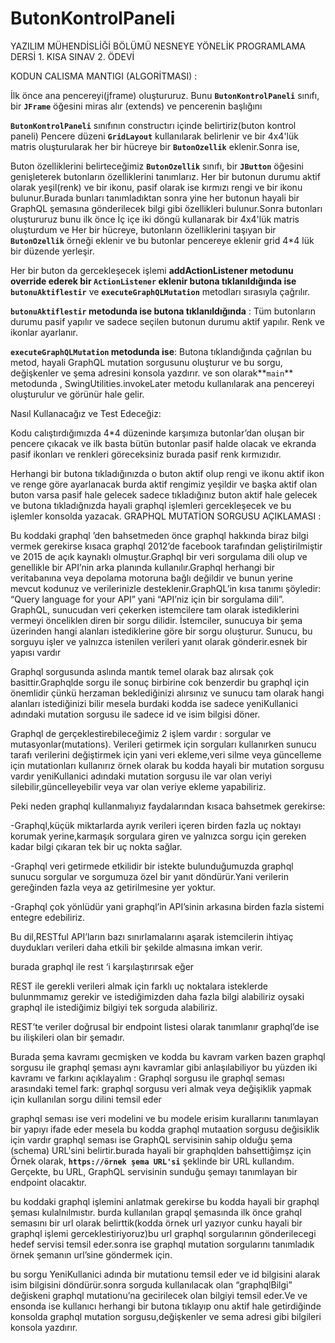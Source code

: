 # ButonKontrolPaneli
YAZILIM MÜHENDİSLİĞİ BÖLÜMÜ NESNEYE YÖNELİK PROGRAMLAMA DERSİ 1. KISA  SINAV 2. ÖDEVİ

KODUN CALISMA MANTIGI (ALGORİTMASI) :

İlk önce ana pencereyi(jframe) oluştururuz. Bunu **`ButonKontrolPaneli`** sınıfı, bir **`JFrame`** öğesini miras alır (extends) ve pencerenin başlığını

**`ButonKontrolPaneli`**  sınıfının constructırı içinde belirtiriz(buton kontrol paneli) Pencere düzeni **`GridLayout`** kullanılarak belirlenir ve bir 4x4'lük matris oluşturularak her bir hücreye bir **`ButonOzellik`** eklenir.Sonra ise,

Buton özelliklerini belirteceğimiz **`ButonOzellik`** sınıfı, bir **`JButton`** öğesini genişleterek butonların özelliklerini tanımlarız. Her bir butonun durumu aktif olarak yeşil(renk) ve bir ikonu, pasif olarak ise kırmızı rengi ve bir ikonu bulunur.Burada bunları tanımladıktan sonra  yine her butonun hayali bir GraphQL şemasına gönderilecek bilgi gibi özellikleri bulunur.Sonra butonları oluştururuz  bunu ilk önce İç içe iki döngü kullanarak bir 4x4'lük matris oluşturdum ve Her bir hücreye, butonların özelliklerini taşıyan bir **`ButonOzellik`** örneği eklenir ve bu butonlar pencereye eklenir grid 4*4 lük bir düzende yerleşir.

Her bir buton da gercekleşecek işlemi **addActionListener metodunu override ederek bir `ActionListener` eklenir butona tıklanıldığında ise `butonuAktiflestir`** ve **`executeGraphQLMutation`** metodları sırasıyla çağrılır.

**`butonuAktiflestir` metodunda ise butona tıklanıldığında** : Tüm butonların durumu pasif yapılır ve sadece seçilen butonun durumu aktif yapılır. Renk ve ikonlar ayarlanır.

**`executeGraphQLMutation` metodunda ise**: Butona tıklandığında çağrılan bu metod, hayali GraphQL mutation sorgusunu oluşturur ve bu sorgu, değişkenler ve şema adresini konsola yazdırır. ve son olarak**`main`** metodunda , SwingUtilities.invokeLater metodu  kullanılarak ana pencereyi oluşturulur ve görünür hale gelir.

Nasıl Kullanacağız ve Test Edeceğiz: 

Kodu calıştırdığımızda 4*4 düzeninde karşımıza butonlar’dan oluşan bir pencere çıkacak ve ilk basta bütün butonlar pasif halde olacak ve ekranda pasif ikonları ve renkleri göreceksiniz burada pasif renk kırmızıdır. 

Herhangi bir butona tıkladığınızda o buton aktif olup  rengi ve ikonu aktif ikon ve renge göre ayarlanacak burda aktif rengimiz yeşildir  ve başka aktif olan buton varsa pasif hale gelecek sadece tıkladığınız buton aktif hale gelecek ve butona tıkladığnızda hayali graphql işlemleri gercekleşecek ve bu işlemler konsolda yazacak.
GRAPHQL MUTATİON SORGUSU AÇIKLAMASI :

Bu koddaki graphql ’den bahsetmeden önce graphql hakkında biraz bilgi vermek gerekirse kısaca graphql 2012’de facebook tarafından geliştirilmiştir ve 2015 de açık kaynaklı olmuştur.Graphql bir veri sorgulama dili olup ve genellikle bir API’nin arka planında kullanılır.Graphql herhangi bir veritabanına veya depolama motoruna bağlı değildir ve bunun yerine mevcut kodunuz ve verilerinizle desteklenir.GraphQL’in kısa tanımı şöyledir: “Query language for your API” yani “API’niz için bir sorgulama dili”. GraphQL, sunucudan veri çekerken istemcilere tam olarak istediklerini vermeyi önceliklen diren bir sorgu dilidir. İstemciler, sunucuya bir şema üzerinden hangi alanları istediklerine göre bir sorgu oluşturur. Sunucu, bu sorguyu işler ve yalnızca istenilen verileri yanıt olarak gönderir.esnek bir yapısı vardır 

Graphql sorgusunda aslında mantık temel olarak baz alırsak çok basittir.Graphqlde sorgu ile sonuç birbirine cok benzerdir bu graphql için önemlidir çünkü herzaman beklediğinizi alırsınız ve sunucu tam olarak hangi alanları istediğinizi bilir mesela burdaki kodda ise sadece yeniKullanici adındaki mutation sorgusu ile sadece id ve isim bilgisi döner.

Graphql de gerçeklestirebileceğimiz 2 işlem vardır : sorgular ve mutasyonlar(mutations). Verileri getirmek için sorguları kullanırken sunucu tarafı verilerini değiştirmek için yani veri ekleme,veri silme veya güncelleme için mutationları kullanırız örnek olarak bu kodda hayali bir mutation sorgusu vardır yeniKullanici adındaki mutation sorgusu ile var olan veriyi silebilir,güncelleyebilir veya var olan veriye ekleme yapabiliriz.

Peki neden graphql kullanmalıyız faydalarından kısaca bahsetmek gerekirse:

-Graphql,küçük miktarlarda ayrık verileri içeren birden fazla uç noktayı korumak yerine,karmaşık sorgulara giren ve yalnızca sorgu için gereken kadar bilgi çıkaran tek bir uç nokta sağlar.

-Graphql veri getirmede etkilidir bir istekte bulunduğumuzda graphql sunucu sorgular ve sorgumuza özel bir yanıt döndürür.Yani verilerin gereğinden fazla veya az getirilmesine yer yoktur.

-Graphql çok yönlüdür yani graphql’in API’sinin arkasına birden fazla sistemi entegre edebiliriz.

Bu dil,RESTful API’ların bazı sınırlamalarını aşarak istemcilerin ihtiyaç duydukları verileri daha etkili bir şekilde almasına imkan verir.

burada graphql ile rest ‘i karşılaştırırsak eğer 

REST ile gerekli verileri almak için farklı uç noktalara isteklerde bulunmmamız gerekir ve istediğimizden daha fazla bilgi alabiliriz oysaki  graphql ile istediğimiz bilgiyi tek sorguda alabiliriz.

REST’te veriler doğrusal bir endpoint listesi olarak tanımlanır graphql’de ise bu ilişkileri olan bir şemadır.

Burada şema kavramı gecmişken ve  kodda bu kavram varken bazen graphql sorgusu ile graphql şeması aynı kavramlar gibi anlaşılabiliyor bu yüzden iki kavramı ve farkını açıklayalım : Graphql sorgusu ile graphql seması arasındaki temel fark: graphql sorgusu veri almak  veya değişiklik yapmak için kullanılan sorgu dilini temsil eder 

graphql seması ise veri modelini ve bu modele erisim kurallarını tanımlayan bir yapıyı ifade eder mesela bu kodda graphql mutaation sorgusu  değisiklik  için vardır graphql seması ise GraphQL servisinin sahip olduğu şema (schema) URL'sini belirtir.burada hayali bir graphqlden bahsettiğimşz için Örnek olarak, **`https://örnek şema URL'si`** şeklinde bir URL kullandım. Gerçekte, bu URL, GraphQL servisinin sunduğu şemayı tanımlayan bir endpoint olacaktır.

bu koddaki graphql işlemini anlatmak gerekirse bu kodda hayali bir graphql şeması kulalnılmıstır. burda kullanılan grapql şemasında ilk önce grahql semasını bir url olarak belirttik(kodda örnek url yazıyor cunku hayali bir graphql işlemi gerceklestiriyoruz)bu url graphql sorgularının gönderilecegi hedef servisi temsil eder.sonra ise graphql mutation sorgularını tanımladık örnek şemanın url’sine göndermek için.

bu sorgu YeniKullanici adında bir mutationu temsil eder ve id bilgisini alarak isim bilgisini döndürür.sonra sorguda kullanılacak olan “graphqlBilgi” değiskeni graphql mutationu’na gecirilecek olan bilgiyi temsil eder.Ve ve ensonda ise kullanıcı herhangi bir butona tıklayıp onu aktif hale getirdiğinde konsolda graphql mutation sorgusu,değişkenler ve sema adresi gibi bilgileri konsola yazdırır.
